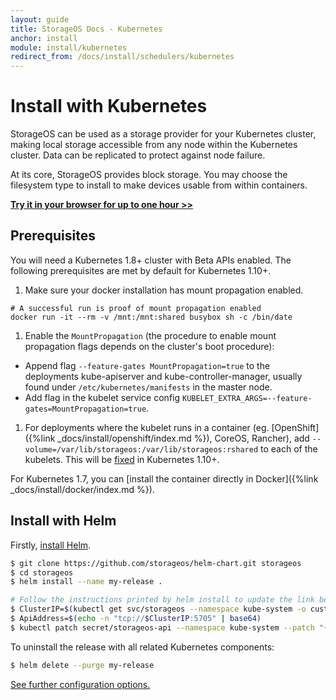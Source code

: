 ```yaml
---
layout: guide
title: StorageOS Docs - Kubernetes
anchor: install
module: install/kubernetes
redirect_from: /docs/install/schedulers/kubernetes
---
```


# Install with Kubernetes

StorageOS can be used as a storage provider for your Kubernetes cluster, making
local storage accessible from any node within the Kubernetes cluster.  Data can
be replicated to protect against node failure.

At its core, StorageOS provides block storage.  You may choose the filesystem
type to install to make devices usable from within containers.

[**Try it in your browser for up to one hour >>**](https://my.storageos.com/main/tutorial/k8s-sandbox)

## Prerequisites

You will need a Kubernetes 1.8+ cluster with Beta APIs enabled. The following prerequisites are met by default for Kubernetes 1.10+. 

1. Make sure your docker installation has mount propagation enabled.
```
# A successful run is proof of mount propagation enabled
docker run -it --rm -v /mnt:/mnt:shared busybox sh -c /bin/date
```
1. Enable the `MountPropagation` (the procedure to enable mount propagation flags depends on the cluster's boot procedure):
 - Append flag `--feature-gates MountPropagation=true` to the deployments kube-apiserver and kube-controller-manager, usually found under `/etc/kubernetes/manifests` in the master node.
 - Add flag in the kubelet service config `KUBELET_EXTRA_ARGS=--feature-gates=MountPropagation=true`.

1. For deployments where the kubelet runs in a container (eg. [OpenShift]({%link _docs/install/openshift/index.md %}), CoreOS,
Rancher), add `--volume=/var/lib/storageos:/var/lib/storageos:rshared` to each
of the kubelets. This will be [fixed](https://github.com/kubernetes/kubernetes/pull/58816) in Kubernetes 1.10+.

For Kubernetes 1.7, you can [install the container directly in
Docker]({%link _docs/install/docker/index.md %}).

## Install with Helm

Firstly, [install Helm](https://docs.helm.sh/using_helm).

```bash
$ git clone https://github.com/storageos/helm-chart.git storageos
$ cd storageos
$ helm install --name my-release .

# Follow the instructions printed by helm install to update the link between Kubernetes and StorageOS.
$ ClusterIP=$(kubectl get svc/storageos --namespace kube-system -o custom-columns=IP:spec.clusterIP --no-headers=true)
$ ApiAddress=$(echo -n "tcp://$ClusterIP:5705" | base64)
$ kubectl patch secret/storageos-api --namespace kube-system --patch "{\"data\":{\"apiAddress\": \"$ApiAddress\"}}"
```

To uninstall the release with all related Kubernetes components:

```bash
$ helm delete --purge my-release
```

[See further configuration options.](https://github.com/storageos/helm-chart#configuration)
